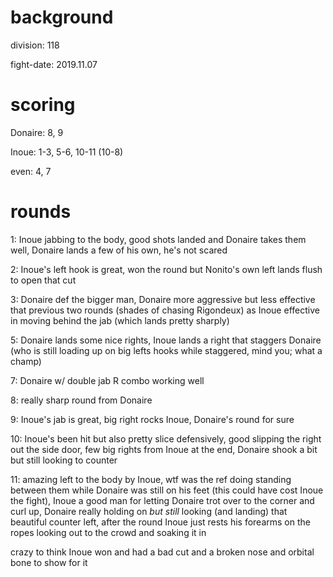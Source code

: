 # background

division: 118

fight-date: 2019.11.07

# scoring

Donaire: 8, 9

Inoue: 1-3, 5-6, 10-11 (10-8)

even: 4, 7

# rounds

1: Inoue jabbing to the body, good shots landed and Donaire takes them well, Donaire lands a few of his own, he's not scared

2: Inoue's left hook is great, won the round but Nonito's own left lands flush to open that cut

3: Donaire def the bigger man, Donaire more aggressive but less effective that previous two rounds (shades of chasing Rigondeux) as Inoue effective in moving behind the jab (which lands pretty sharply)

5: Donaire lands some nice rights, Inoue lands a right that staggers Donaire (who is still loading up on big lefts hooks while staggered, mind you; what a champ)

7: Donaire w/ double jab R combo working well

8: really sharp round from Donaire

9: Inoue's jab is great, big right rocks Inoue, Donaire's round for sure

10: Inoue's been hit but also pretty slice defensively, good slipping the right out the side door, few big rights from Inoue at the end, Donaire shook a bit but still looking to counter

11: amazing left to the body by Inoue, wtf was the ref doing standing between them while Donaire was still on his feet (this could have cost Inoue the fight), Inoue a good man for letting Donaire trot over to the corner and curl up, Donaire really holding on _but still_ looking (and landing) that beautiful counter left, after the round Inoue just rests his forearms on the ropes looking out to the crowd and soaking it in

crazy to think Inoue won and had a bad cut and a broken nose and orbital bone to show for it